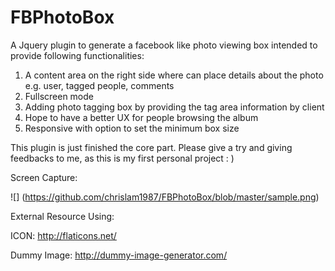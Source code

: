 FBPhotoBox
==========

A Jquery plugin to generate a facebook like photo viewing box intended to provide following functionalities:

1. A content area on the right side where can place details about the photo e.g. user, tagged people, comments
2. Fullscreen mode
3. Adding photo tagging box by providing the tag area information by client
4. Hope to have a better UX for people browsing the album
5. Responsive with option to set the minimum box size

This plugin is just finished the core part.
Please give a try and giving feedbacks to me, as this is my first personal project : )

Screen Capture:

![] (https://github.com/chrislam1987/FBPhotoBox/blob/master/sample.png)

External Resource Using:

ICON: http://flaticons.net/

Dummy Image: http://dummy-image-generator.com/
